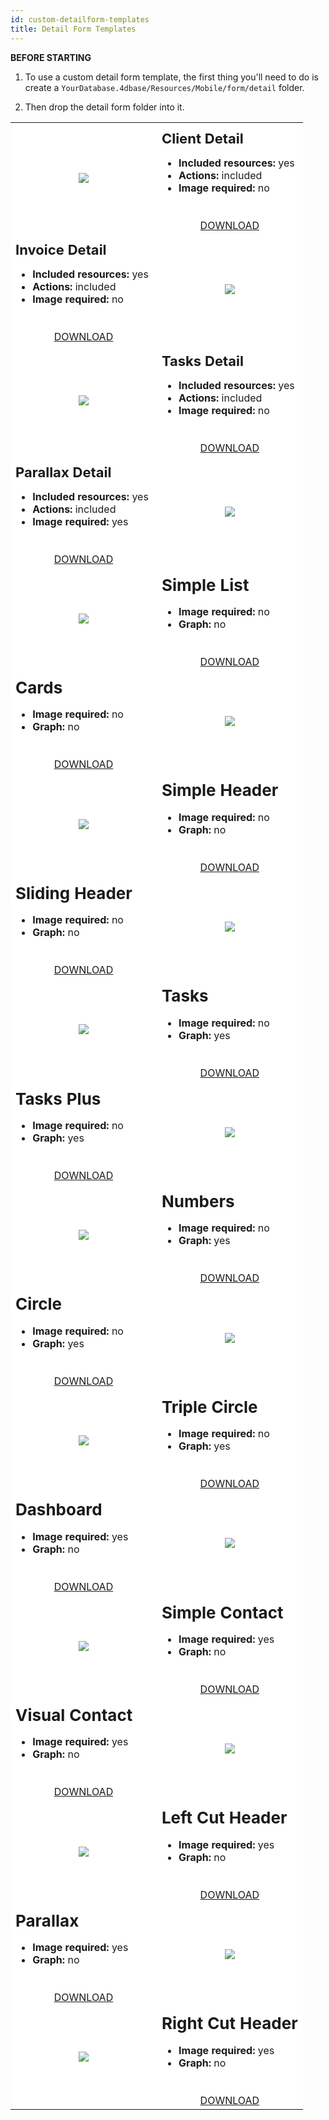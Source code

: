 ```yaml
---
id: custom-detailform-templates
title: Detail Form Templates
---
```



<div markdown="1" class = "tips">

**BEFORE STARTING**

1. To use a custom detail form template, the first thing you'll need to do is create a `YourDatabase.4dbase/Resources/Mobile/form/detail` folder.

2. Then drop the detail form folder into it.

</div>

<div markdown="1" style="height: auto;">
<table>
<col width="50%">
<col width="50%">
<tr>
<td style="height: auto; vertical-align: middle;text-align: center; border-color: #FFFFFF;background-color: #FFFFFF">
<img style="max-height: 750px" src="https://raw.githubusercontent.com/4d-for-ios/form-detail-ClientDetail/master/template.gif"/>
</td>
<td style="height: auto; vertical-align: middle;border-color: #FFFFFF;background-color: #FFFFFF">
<h1 style="margin-top: 10px; font-size:22px">Client Detail</h1>
<ul style="font-size:16px">
<li><strong>Included resources:</strong> yes</li>
<li><strong>Actions:</strong> included</li>
<li><strong>Image required:</strong> no</li></ul>
<div markdown="1" style="text-align: center; margin-top: 40px;">
<a class="button" style="width: 50%" href="https://github.com/4d-for-ios/form-detail-ClientDetail/releases/latest/download/form-detail-ClientDetail.zip">DOWNLOAD</a></div>
</td>
</tr>
<tr>
<td style="height: auto; vertical-align: middle;border-color: #FFFFFF;background-color: #FFFFFF">
<h1 style="margin-top: 10px; font-size:22px">Invoice Detail</h1>
<ul style="font-size:c16px">
<li><strong>Included resources:</strong> yes</li>
<li><strong>Actions:</strong> included</li>
<li><strong>Image required:</strong> no</li></ul>
<div markdown="1" style="text-align: center; margin-top: 40px;">
<a class="button" style="width: 50%" href="https://github.com/4d-for-ios/form-detail-InvoiceDetail/releases/latest/download/form-detail-InvoiceDetail.zip">DOWNLOAD</a></div>
</td>
<td style="height: auto; vertical-align: middle;text-align: center; border-color: #FFFFFF;background-color: #FFFFFF">
<img style="max-height: 750px" src="https://raw.githubusercontent.com/4d-for-ios/form-detail-InvoiceDetail/master/template.gif"/>
</td>

<tr>
<td style="height: auto; vertical-align: middle;text-align: center; border-color: #FFFFFF;background-color: #FFFFFF">
<img style="max-height: 750px" src="https://raw.githubusercontent.com/4d-for-ios/form-detail-TasksDetail/master/template.gif"/>
</td>
<td style="height: auto; vertical-align: middle;border-color: #FFFFFF;background-color: #FFFFFF">
<h1 style="margin-top: 10px; font-size:22px">Tasks Detail</h1>
<ul style="font-size:16px">
<li><strong>Included resources:</strong> yes</li>
<li><strong>Actions:</strong> included</li>
<li><strong>Image required:</strong> no</li></ul>
<div markdown="1" style="text-align: center; margin-top: 40px;">
<a class="button" style="width: 50%" href="https://github.com/4d-for-ios/form-detail-TasksDetail/releases/latest/download/form-detail-TasksDetail.zip">DOWNLOAD</a></div>
</td>
</tr>
<tr>
<td style="height: auto; vertical-align: middle;border-color: #FFFFFF;background-color: #FFFFFF">
<h1 style="margin-top: 10px; font-size:22px">Parallax Detail</h1>
<ul style="font-size:c16px">
<li><strong>Included resources:</strong> yes</li>
<li><strong>Actions:</strong> included</li>
<li><strong>Image required:</strong> yes</li></ul>
<div markdown="1" style="text-align: center; margin-top: 40px;">
<a class="button" style="width: 50%" href="https://github.com/4d-for-ios/form-detail-ParallaxDetail/releases/latest/download/form-detail-ParallaxDetail.zip">DOWNLOAD</a></div>
</td>
<td style="height: auto; vertical-align: middle;text-align: center; border-color: #FFFFFF;background-color: #FFFFFF">
<img style="max-height: 750px" src="https://raw.githubusercontent.com/4d-for-ios/form-detail-ParallaxDetail/master/template.gif"/>
</td>
</tr>
<tr>
<td style="height: auto; vertical-align: middle;text-align: center; border-color: #FFFFFF;background-color: #FFFFFF">
<img style="max-height: 750px" src="https://raw.githubusercontent.com/4d-for-ios/form-detail-SimpleList/master/template.gif"/>
</td>
<td style="height: auto; vertical-align: middle;border-color: #FFFFFF;background-color: #FFFFFF">
<h1 style="margin-top: 10px; font-size:26px">Simple List</h1>
<ul style="font-size:16px">
<li><strong>Image required:</strong> no</li>
<li><strong>Graph:</strong> no</li></ul>
<div markdown="1" style="text-align: center; margin-top: 40px;">
<a class="button" style="width: 50%" href="https://github.com/4d-for-ios/form-detail-SimpleList/releases/latest/download/form-detail-SimpleList.zip">DOWNLOAD</a></div>
</td>
</tr>
<tr>
<td style="height: auto; vertical-align: middle;border-color: #FFFFFF;background-color: #FFFFFF">
<h1 style="margin-top: 10px; font-size:26px">Cards</h1>
<ul style="font-size:16px">
<li><strong>Image required:</strong> no</li>
<li><strong>Graph:</strong> no</li></ul>
<div markdown="1" style="text-align: center; margin-top: 40px;">
<a class="button" style="width: 50%" href="https://github.com/4d-for-ios/form-detail-Cards/releases/latest/download/form-detail-Cards.zip">DOWNLOAD</a></div>
</td>
<td style="height: auto; vertical-align: middle;text-align: center; border-color: #FFFFFF;background-color: #FFFFFF">
<img style="max-height: 750px" src="https://raw.githubusercontent.com/4d-for-ios/form-detail-Cards/master/template.gif"/>
</td>
</tr>
<tr>
<td style="height: auto; vertical-align: middle;text-align: center; border-color: #FFFFFF;background-color: #FFFFFF">
<img style="max-height: 750px" src="https://raw.githubusercontent.com/4d-for-ios/form-detail-SimpleHeader/master/template.gif"/>
</td>
<td style="height: auto; vertical-align: middle;border-color: #FFFFFF;background-color: #FFFFFF">
<h1 style="margin-top: 10px; font-size:26px">Simple Header</h1>
<ul style="font-size:16px">
<li><strong>Image required:</strong> no</li>
<li><strong>Graph:</strong> no</li></ul>
<div markdown="1" style="text-align: center; margin-top: 40px;">
<a class="button" style="width: 50%" href="https://github.com/4d-for-ios/form-detail-SimpleHeader/releases/latest/download/form-detail-SimpleHeader.zip">DOWNLOAD</a></div>
</td>
</tr>
<tr>
<td style="height: auto; vertical-align: middle;border-color: #FFFFFF;background-color: #FFFFFF">
<h1 style="margin-top: 10px; font-size:26px">Sliding Header</h1>
<ul style="font-size:16px">
<li><strong>Image required:</strong> no</li>
<li><strong>Graph:</strong> no</li></ul>
<div markdown="1" style="text-align: center; margin-top: 40px;">
 <a class="button" style="width: 50%" href="https://github.com/4d-for-ios/form-detail-SlidingHeader/releases/latest/download/form-detail-SlidingHeader.zip">DOWNLOAD</a></div>
</td>
<td style="height: auto; vertical-align: middle;text-align: center; border-color: #FFFFFF;background-color: #FFFFFF">
<img style="max-height: 750px" src="https://raw.githubusercontent.com/4d-for-ios/form-detail-SlidingHeader/master/template.gif"/>
</td>
</tr>
<tr>
<td style="height: auto; vertical-align: middle;text-align: center; border-color: #FFFFFF;background-color: #FFFFFF">
<img style="max-height: 750px" src="https://raw.githubusercontent.com/4d-for-ios/form-detail-Tasks/master/template.gif"/>
</td>
<td style="height: auto; vertical-align: middle;border-color: #FFFFFF;background-color: #FFFFFF">
<h1 style="margin-top: 10px; font-size:26px">Tasks</h1>
<ul style="font-size:16px">
<li><strong>Image required:</strong> no</li>
<li><strong>Graph:</strong> yes</li></ul>
<div markdown="1" style="text-align: center; margin-top: 40px;">
 <a class="button" style="width: 50%" href="https://github.com/4d-for-ios/form-detail-Tasks/releases/latest/download/form-detail-Tasks.zip">DOWNLOAD</a></div>
</td>
</tr>
<tr>
<td style="height: auto; vertical-align: middle;border-color: #FFFFFF;background-color: #FFFFFF">
<h1 style="margin-top: 10px; font-size:26px">Tasks Plus</h1>
<ul style="font-size:16px">
<li><strong>Image required:</strong> no</li>
<li><strong>Graph:</strong> yes</li></ul>
<div markdown="1" style="text-align: center; margin-top: 40px;">
 <a class="button" style="width: 50%" href="https://github.com/4d-for-ios/form-detail-TasksPlus/releases/latest/download/form-detail-TasksPlus.zip">DOWNLOAD</a></div>
</td>
<td style="height: auto; vertical-align: middle;text-align: center; border-color: #FFFFFF;background-color: #FFFFFF">
<img style="max-height: 750px" src="https://raw.githubusercontent.com/4d-for-ios/form-detail-TasksPlus/master/template.gif"/>
</td>
</tr>
<tr>
<td style="height: auto; vertical-align: middle;text-align: center; border-color: #FFFFFF;background-color: #FFFFFF">
<img style="max-height: 750px" src="https://raw.githubusercontent.com/4d-for-ios/form-detail-Numbers/master/template.gif"/>
</td>
<td style="height: auto; vertical-align: middle;border-color: #FFFFFF;background-color: #FFFFFF">
<h1 style="margin-top: 10px; font-size:26px">Numbers</h1>
<ul style="font-size:16px">
<li><strong>Image required:</strong> no</li>
<li><strong>Graph:</strong> yes</li></ul>
<div markdown="1" style="text-align: center; margin-top: 40px;">
 <a class="button" style="width: 50%" href="https://github.com/4d-for-ios/form-detail-Numbers/releases/latest/download/form-detail-Numbers.zip">DOWNLOAD</a></div>
</td>
</tr>
<tr>
<td style="height: auto; vertical-align: middle;border-color: #FFFFFF;background-color: #FFFFFF">
<h1 style="margin-top: 10px; font-size:26px">Circle</h1>
<ul style="font-size:16px">
<li><strong>Image required:</strong> no</li>
<li><strong>Graph:</strong> yes</li></ul>
<div markdown="1" style="text-align: center; margin-top: 40px;">
 <a class="button" style="width: 50%" href="https://github.com/4d-for-ios/form-detail-Circle/releases/latest/download/form-detail-Circle.zip">DOWNLOAD</a></div>
</td>
<td style="height: auto; vertical-align: middle;text-align: center; border-color: #FFFFFF;background-color: #FFFFFF">
<img style="max-height: 750px" src="https://raw.githubusercontent.com/4d-for-ios/form-detail-Circle/master/template.gif"/>
</td>
</tr>
<tr>
<td style="height: auto; vertical-align: middle;text-align: center; border-color: #FFFFFF;background-color: #FFFFFF">
<img style="max-height: 750px" src="https://raw.githubusercontent.com/4d-for-ios/form-detail-TripleCircle/master/template.gif"/>
</td>
<td style="height: auto; vertical-align: middle;border-color: #FFFFFF;background-color: #FFFFFF">
<h1 style="margin-top: 10px; font-size:26px">Triple Circle</h1>
<ul style="font-size:16px">
<li><strong>Image required:</strong> no</li>
<li><strong>Graph:</strong> yes</li></ul>
<div markdown="1" style="text-align: center; margin-top: 40px;">
 <a class="button" style="width: 50%" href="https://github.com/4d-for-ios/form-detail-TripleCircle/releases/latest/download/form-detail-TripleCircle.zip">DOWNLOAD</a></div>
</td>
</tr>
<tr>
<td style="height: auto; vertical-align: middle;border-color: #FFFFFF;background-color: #FFFFFF">
<h1 style="margin-top: 10px; font-size:26px">Dashboard</h1>
<ul style="font-size:16px">
<li><strong>Image required:</strong> yes</li>
<li><strong>Graph:</strong> no</li></ul>
<div markdown="1" style="text-align: center; margin-top: 40px;">
 <a class="button" style="width: 50%" href="https://github.com/4d-for-ios/form-detail-Dashboard/releases/latest/download/form-detail-Dashboard.zip">DOWNLOAD</a></div>
</td>
<td style="height: auto; vertical-align: middle;text-align: center; border-color: #FFFFFF;background-color: #FFFFFF">
<img style="max-height: 750px" src="https://raw.githubusercontent.com/4d-for-ios/form-detail-Dashboard/master/template.gif"/>
</td>
</tr>
<tr>
<td style="height: auto; vertical-align: middle;text-align: center; border-color: #FFFFFF;background-color: #FFFFFF">
<img style="max-height: 750px" src="https://raw.githubusercontent.com/4d-for-ios/form-detail-SimpleContact/master/template.gif"/>
</td>
<td style="height: auto; vertical-align: middle;border-color: #FFFFFF;background-color: #FFFFFF">
<h1 style="margin-top: 10px; font-size:26px">Simple Contact</h1>
<ul style="font-size:16px">
<li><strong>Image required:</strong> yes</li>
<li><strong>Graph:</strong> no</li></ul>
<div markdown="1" style="text-align: center; margin-top: 40px;">
 <a class="button" style="width: 50%" href="https://github.com/4d-for-ios/form-detail-SimpleContact/releases/latest/download/form-detail-SimpleContact.zip">DOWNLOAD</a></div>
</td>
</tr>
<tr>
<td style="height: auto; vertical-align: middle;border-color: #FFFFFF;background-color: #FFFFFF">
<h1 style="margin-top: 10px; font-size:26px">Visual Contact</h1>
<ul style="font-size:16px">
<li><strong>Image required:</strong> yes</li>
<li><strong>Graph:</strong> no</li></ul>
<div markdown="1" style="text-align: center; margin-top: 40px;">
 <a class="button" style="width: 50%" href="https://github.com/4d-for-ios/form-detail-VisualContact/releases/latest/download/form-detail-VisualContact.zip">DOWNLOAD</a></div>
</td>
<td style="height: auto; vertical-align: middle;text-align: center; border-color: #FFFFFF;background-color: #FFFFFF">
<img style="max-height: 750px" src="https://raw.githubusercontent.com/4d-for-ios/form-detail-VisualContact/master/template.gif"/>
</td>
</tr>
<tr>
<td style="height: auto; vertical-align: middle;text-align: center; border-color: #FFFFFF;background-color: #FFFFFF">
<img style="max-height: 750px" src="https://raw.githubusercontent.com/4d-for-ios/form-detail-LeftCutHeader/master/template.gif"/>
</td>
<td style="height: auto; vertical-align: middle;border-color: #FFFFFF;background-color: #FFFFFF">
<h1 style="margin-top: 10px; font-size:26px">Left Cut Header</h1>
<ul style="font-size:16px">
<li><strong>Image required:</strong> yes</li>
<li><strong>Graph:</strong> no</li></ul>
<div markdown="1" style="text-align: center; margin-top: 40px;">
 <a class="button" style="width: 50%" href="https://github.com/4d-for-ios/form-detail-LeftCutHeader/releases/latest/download/form-detail-LeftCutHeader.zip">DOWNLOAD</a></div>
</td>
</tr>
<tr>
<td style="height: auto; vertical-align: middle;border-color: #FFFFFF;background-color: #FFFFFF">
<h1 style="margin-top: 10px; font-size:26px">Parallax</h1>
<ul style="font-size:16px">
<li><strong>Image required:</strong> yes</li>
<li><strong>Graph:</strong> no</li></ul>
<div markdown="1" style="text-align: center; margin-top: 40px;">
 <a class="button" style="width: 50%" href="https://github.com/4d-for-ios/form-detail-ParallaxHeader/releases/latest/download/form-detail-ParallaxHeader.zip">DOWNLOAD</a></div>
</td>
<td style="height: auto; vertical-align: middle;text-align: center; border-color: #FFFFFF;background-color: #FFFFFF">
<img style="max-height: 750px" src="https://raw.githubusercontent.com/4d-for-ios/form-detail-ParallaxHeader/master/template.gif"/>
</td>
</tr>
<tr>
<td style="height: auto; vertical-align: middle;text-align: center; border-color: #FFFFFF;background-color: #FFFFFF">
<img style="max-height: 750px" src="https://raw.githubusercontent.com/4d-for-ios/form-detail-RightCutHeader/master/template.gif"/>
</td>
<td style="height: auto; vertical-align: middle;border-color: #FFFFFF;background-color: #FFFFFF">
<h1 style="margin-top: 10px; font-size:26px">Right Cut Header</h1>
<ul style="font-size:16px">
<li><strong>Image required:</strong> yes</li>
<li><strong>Graph:</strong> no</li></ul>
<div markdown="1" style="text-align: center; margin-top: 40px;">
 <a class="button" style="width: 50%" href="https://github.com/4d-for-ios/form-detail-RightCutHeader/releases/latest/download/form-detail-RightCutHeader.zip">DOWNLOAD</a></div>
</td>
</tr>
</table>
</div>
